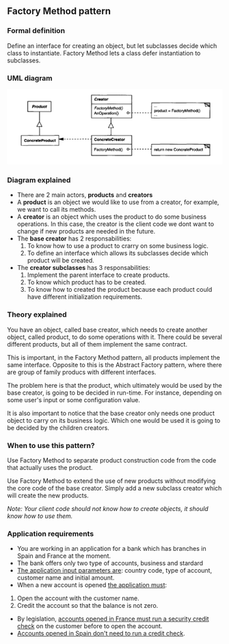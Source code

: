 ## Factory Method pattern

### Formal definition

Define an interface for creating an object, but let subclasses decide which class to instantiate. Factory Method lets a class defer instantiation to subclasses.

### UML diagram

![Source book: Design Patterns, Elements of Reusable Object-Oriented Software](https://github.com/osotorrio/designpatterns/blob/master/GangOfFour.Patterns/Creational/FactoryMethod/uml_diagram.png)

### Diagram explained

-   There are 2 main actors, **products** and **creators**
-   A **product** is an object we would like to use from a creator, for example, we want to call its methods.
-   A **creator** is an object which uses the product to do some business operations. In this case, the creator is the client code we dont want to change if new products are needed in the future.
-   The **base creator** has 2 responsabilities:
    1. To know how to use a product to crarry on some business logic.
    2. To define an interface which allows its subclasses decide which product will be created.
-   The **creator subclasses** has 3 responsabilities:
    1. Implement the parent interface to create products.
    2. To know which product has to be created.
    3. To know how to created the product because each product could have different initialization requirements.
    
### Theory explained

You have an object, called base creator, which needs to create another object, called product, to do some operations with it. There could be several different products, but all of them implement the same contract.

This is important, in the Factory Method pattern, all products implement the same interface. Opposite to this is the Abstract Factory pattern, where there are group of family producs with different interfaces.

The problem here is that the product, which ultimately would be used by the base creator, is going to be decided in run-time. For instance, depending on some user's input or some configuration value.

It is also important to notice that the base creator only needs one product object to carry on its business logic. Which one would be used it is going to be decided by the children creators.

### When to use this pattern?

Use Factory Method to separate product construction code from the code that actually uses the product.

Use Factory Method to extend the use of new products without modifying the core code of the base creator. Simply add a new subclass creator which will create the new products.

_Note: Your client code should not know how to create objects, it should know how to use them._

### Application requirements

-   You are working in an application for a bank which has branches in Spain and France at the moment.
-   The bank offers only two type of accounts, business and stardard
-   [The application input parameters are](https://github.com/osotorrio/designpatterns/blob/master/GangOfFour.Patterns/Creational/FactoryMethod/Client/Application.cs): country code, type of account, customer name and initial amount.
-   When a new account is opened [the application must](https://github.com/osotorrio/designpatterns/blob/master/GangOfFour.Patterns/Creational/FactoryMethod/Creators/DefaultBranch.cs):

1. Open the account with the customer name.
2. Credit the account so that the balance is not zero.

-   By legislation, [accounts opened in France must run a security credit check](https://github.com/osotorrio/designpatterns/blob/master/GangOfFour.Patterns/Creational/FactoryMethod/Creators/FrenchBranch.cs) on the customer before to open the account.
-   [Accounts opened in Spain don't need to run a credit check](https://github.com/osotorrio/designpatterns/blob/master/GangOfFour.Patterns/Creational/FactoryMethod/Creators/SpanishBranch.cs).
